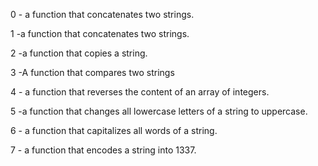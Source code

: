 0 - a function that concatenates two strings.

1 -a function that concatenates two strings.

2 -a function that copies a string.

3 -A function that compares two strings

4 - a function that reverses the content of an array of integers.

5 -a function that changes all lowercase letters of a string to uppercase.

6 - a function that capitalizes all words of a string.

7 - a function that encodes a string into 1337.
